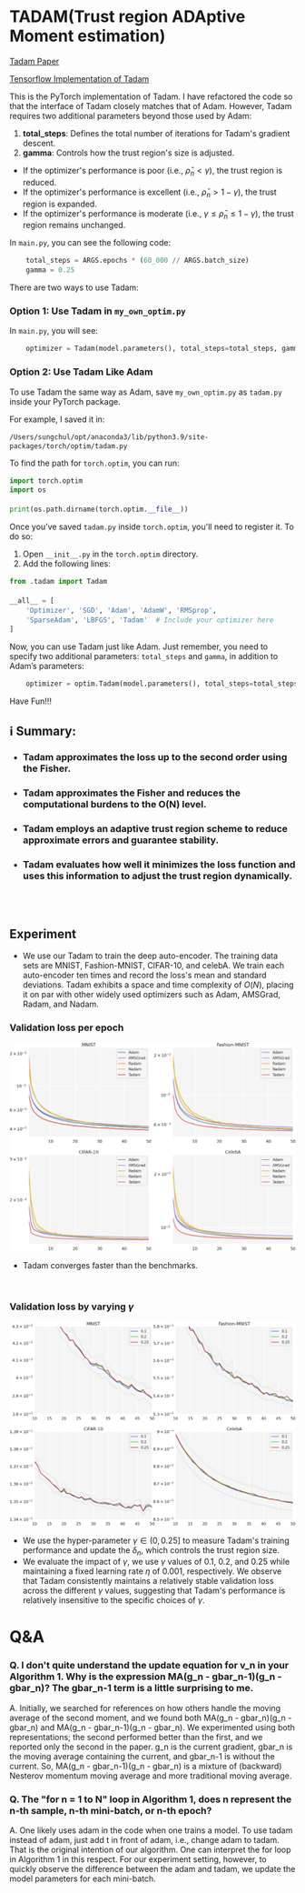 # TADAM(Trust region ADAptive Moment estimation)

[Tadam Paper](https://www.sciencedirect.com/science/article/pii/S089360802300504X)

[Tensorflow Implementation of Tadam](https://github.com/dddong2/Tadam/tree/main)

This is the PyTorch implementation of Tadam. 
I have refactored the code so that the interface of Tadam closely matches that of Adam. 
However, Tadam requires two additional parameters beyond those used by Adam:

1. **total_steps**: Defines the total number of iterations for Tadam's gradient descent.
2. **gamma**: Controls how the trust region's size is adjusted.

- If the optimizer's performance is poor (i.e., $\bar{\rho}_n < \gamma$), the trust region is reduced.
- If the optimizer's performance is excellent (i.e., $\bar{\rho}_n > 1 - \gamma$), the trust region is expanded.
- If the optimizer's performance is moderate (i.e., $\gamma \leq \bar{\rho}_n \leq 1 - \gamma$), the trust region remains unchanged.

In `main.py`, you can see the following code:
```python
    total_steps = ARGS.epochs * (60_000 // ARGS.batch_size)
    gamma = 0.25
```

There are two ways to use Tadam:

### Option 1: Use Tadam in `my_own_optim.py`
In `main.py`, you will see:
```python
    optimizer = Tadam(model.parameters(), total_steps=total_steps, gamma=0.25, lr=ARGS.lr)
```

### Option 2: Use Tadam Like Adam
To use Tadam the same way as Adam, save `my_own_optim.py` as `tadam.py` inside your PyTorch package.

For example, I saved it in:
```
/Users/sungchul/opt/anaconda3/lib/python3.9/site-packages/torch/optim/tadam.py
```

To find the path for `torch.optim`, you can run:
```python
import torch.optim
import os

print(os.path.dirname(torch.optim.__file__))
```

Once you’ve saved `tadam.py` inside `torch.optim`, you'll need to register it. To do so:

1. Open `__init__.py` in the `torch.optim` directory.
2. Add the following lines:
```python
from .tadam import Tadam

__all__ = [
    'Optimizer', 'SGD', 'Adam', 'AdamW', 'RMSprop',
    'SparseAdam', 'LBFGS', 'Tadam'  # Include your optimizer here
]
```

Now, you can use Tadam just like Adam. 
Just remember, you need to specify two additional parameters: `total_steps` and `gamma`, in addition to Adam’s parameters:
```python
    optimizer = optim.Tadam(model.parameters(), total_steps=total_steps, gamma=gamma, lr=ARGS.lr)
```

Have Fun!!!




## ℹ️ Summary:

- ### Tadam approximates the loss up to the second order using the Fisher.

- ### Tadam approximates the Fisher and reduces the computational burdens to the O(N) level.

- ### Tadam employs an adaptive trust region scheme to reduce approximate errors and guarantee stability. 

- ### Tadam evaluates how well it minimizes the loss function and uses this information to adjust the trust region dynamically.

<br><br>

## Experiment
-  We use our Tadam to train the deep auto-encoder. The training data sets are MNIST, Fashion-MNIST, CIFAR-10, and celebA. We train each auto-encoder ten times and record the loss's mean and standard deviations. Tadam exhibits a space and time complexity of $O(N)$, placing it on par with other widely used optimizers such as Adam, AMSGrad, Radam, and Nadam.



### Validation loss per epoch

![L2 loss per epoch](/images/loss_mse_step.png)

- Tadam converges faster than the benchmarks.

<br>

### Validation loss by varying $\gamma$

![L2 loss per epoch](/images/loss_mse_gamma_up.png)

- We use the hyper-parameter $\gamma \in (0, 0.25]$ to measure Tadam's training performance and update the $\delta_n$, which controls the trust region size. 
- We evaluate the impact of $\gamma$, we use $\gamma$ values of $0.1$, $0.2$, and $0.25$ while maintaining a fixed learning rate $\eta$ of $0.001$, respectively. We observe that Tadam consistently maintains a relatively stable validation loss across the different $\gamma$ values, suggesting that Tadam's performance is relatively insensitive to the specific choices of $\gamma$.

# Q&A

### Q. I don't quite understand the update equation for v_n in your Algorithm 1. Why is the expression MA(g_n - gbar_n-1)(g_n - gbar_n)? The gbar_n-1 term is a little surprising to me.

A. Initially, we searched for references on how others handle the moving average of the second moment, and we found both MA(g_n - gbar_n)(g_n - gbar_n) and MA(g_n - gbar_n-1)(g_n - gbar_n). We experimented using both representations; the second performed better than the first, and we reported only the second in the paper. g_n is the current gradient, gbar_n is the moving average containing the current, and  gbar_n-1 is without the current. So, MA(g_n - gbar_n-1)(g_n - gbar_n) is a mixture of (backward) Nesterov momentum moving average and more traditional moving average.

### Q. The "for n = 1 to N" loop in Algorithm 1, does n represent the n-th sample, n-th mini-batch, or n-th epoch? 

A. One likely uses adam in the code when one trains a model. To use tadam instead of adam, just add t in front of adam, i.e., change adam to tadam. That is the original intention of our algorithm. One can interpret the for loop in Algorithm 1 in this respect. For our experiment setting, however, to quickly observe the difference between the adam and tadam, we update the model parameters for each mini-batch.
